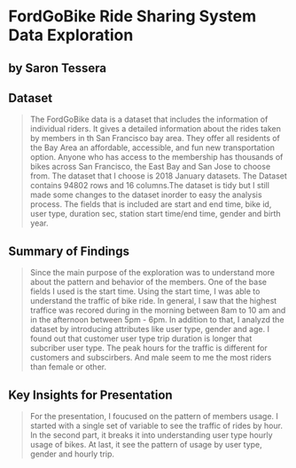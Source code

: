 # FordGoBike Ride Sharing System Data Exploration

## by Saron Tessera 


## Dataset

> The FordGoBike data is a dataset that includes the information of individual riders. It gives a detailed information about the rides taken by members in th San Francisco bay area. They offer all residents of the Bay Area an affordable, accessible, and fun new transportation option. Anyone who has access to the membership has thousands of bikes across San Francisco, the East Bay and San Jose to choose from.
> The dataset that I choose is 2018 January datasets. The Dataset contains 94802 rows and 16 columns.The dataset is tidy but I still made some changes to the dataset inorder to easy the analysis process. The fields that is included are start and end time, bike id, user type, duration sec, station start time/end time, gender and birth year. 

## Summary of Findings

> Since the main purpose of the exploration was to understand more about the pattern  and behavior of the members. One of the base fields I used is the start time. Using the start time, I was able to understand the traffic of bike ride. In general, I saw that the highest traffice was recored during in the morning between 8am to 10 am and in the afternoon between 5pm - 6pm. In addition to that, I analyzd the dataset by  introducing attributes like user type, gender and age. I found out that customer user type trip duration is longer that subcriber user type. The peak hours for the traffic is different for customers and subscirbers. And male seem to me the most riders than female or other. 


## Key Insights for Presentation

> For the presentation, I foucused on the pattern of members usage. I started with a single set of variable to see the traffic of rides by hour. In the second part, it breaks it into understanding user type hourly usage of bikes. At last, it see the pattern of usage by user type, gender and hourly trip. 

